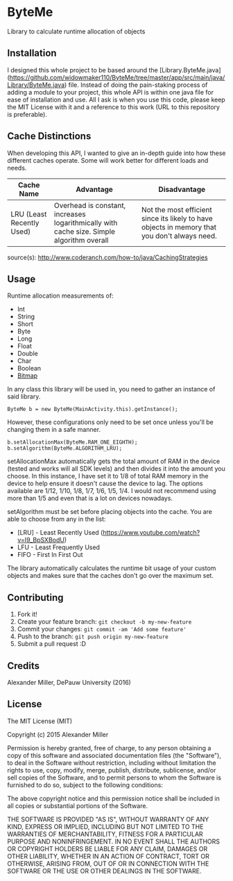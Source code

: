 # ByteMe
Library to calculate runtime allocation of objects

## Installation

I designed this whole project to be based around the [Library.ByteMe.java]  (https://github.com/widowmaker110/ByteMe/tree/master/app/src/main/java/Library/ByteMe.java) file. Instead of doing the pain-staking process of adding a module to your project, this whole API is within one java file for ease of installation and use. All I ask is when you use this code, please keep the MIT License with it and a reference to this work (URL to this repository is preferable).

## Cache Distinctions

When developing this API, I wanted to give an in-depth guide into how these different caches operate. Some will work better for different loads and needs.

| Cache Name  | Advantage | Disadvantage |
| ------------- | ------------- | -------------
| LRU (Least Recently Used)  | Overhead is constant, increases logarithmically with cache size. Simple algorithm overall | Not the most efficient since its likely to have objects in memory that you don't always need. |

source(s): http://www.coderanch.com/how-to/java/CachingStrategies

## Usage

Runtime allocation measurements of:
* Int
* String
* Short
* Byte
* Long
* Float
* Double
* Char
* Boolean
* [Bitmap](http://developer.android.com/reference/android/graphics/Bitmap.html)

In any class this library will be used in, you need to gather an instance of said library.
```
ByteMe b = new ByteMe(MainActivity.this).getInstance();
```
However, these configurations only need to be set once unless you'll be changing them in a safe manner.
```
b.setAllocationMax(ByteMe.RAM_ONE_EIGHTH);
b.setAlgorithm(ByteMe.ALGORITHM_LRU);
```
setAllocationMax automatically gets the total amount of RAM in the device (tested and works will all SDK levels) and then divides it into the amount you choose. In this instance, I have set it to 1/8 of total RAM memory in the device to help ensure it doesn't cause the device to lag. The options available are 1/12, 1/10, 1/8, 1/7, 1/6, 1/5, 1/4. I would not recommend using more than 1/5 and even that is a lot on devices nowadays.

setAlgorithm must be set before placing objects into the cache. You are able to choose from any in the list:
* [LRU] - Least Recently Used (https://www.youtube.com/watch?v=I9_BpSXBodU)
* LFU - Least Frequently Used
* FIFO - First In First Out

The library automatically calculates the runtime bit usage of your custom objects and makes sure that the caches don't go over the maximum set. 

## Contributing

1. Fork it!
2. Create your feature branch: `git checkout -b my-new-feature`
3. Commit your changes: `git commit -am 'Add some feature'`
4. Push to the branch: `git push origin my-new-feature`
5. Submit a pull request :D

## Credits

Alexander Miller, DePauw University (2016)

## License

The MIT License (MIT)

Copyright (c) 2015 Alexander Miller

Permission is hereby granted, free of charge, to any person obtaining a copy
of this software and associated documentation files (the "Software"), to deal
in the Software without restriction, including without limitation the rights
to use, copy, modify, merge, publish, distribute, sublicense, and/or sell
copies of the Software, and to permit persons to whom the Software is
furnished to do so, subject to the following conditions:

The above copyright notice and this permission notice shall be included in all
copies or substantial portions of the Software.

THE SOFTWARE IS PROVIDED "AS IS", WITHOUT WARRANTY OF ANY KIND, EXPRESS OR
IMPLIED, INCLUDING BUT NOT LIMITED TO THE WARRANTIES OF MERCHANTABILITY,
FITNESS FOR A PARTICULAR PURPOSE AND NONINFRINGEMENT. IN NO EVENT SHALL THE
AUTHORS OR COPYRIGHT HOLDERS BE LIABLE FOR ANY CLAIM, DAMAGES OR OTHER
LIABILITY, WHETHER IN AN ACTION OF CONTRACT, TORT OR OTHERWISE, ARISING FROM,
OUT OF OR IN CONNECTION WITH THE SOFTWARE OR THE USE OR OTHER DEALINGS IN THE
SOFTWARE.

